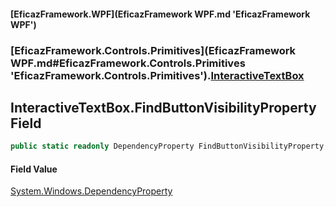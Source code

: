 #### [EficazFramework.WPF](EficazFramework WPF.md 'EficazFramework WPF')
### [EficazFramework.Controls.Primitives](EficazFramework WPF.md#EficazFramework.Controls.Primitives 'EficazFramework.Controls.Primitives').[InteractiveTextBox](EficazFramework.Controls.Primitives/InteractiveTextBox.md 'EficazFramework.Controls.Primitives.InteractiveTextBox')

## InteractiveTextBox.FindButtonVisibilityProperty Field

```csharp
public static readonly DependencyProperty FindButtonVisibilityProperty;
```

#### Field Value
[System.Windows.DependencyProperty](https://docs.microsoft.com/en-us/dotnet/api/System.Windows.DependencyProperty 'System.Windows.DependencyProperty')